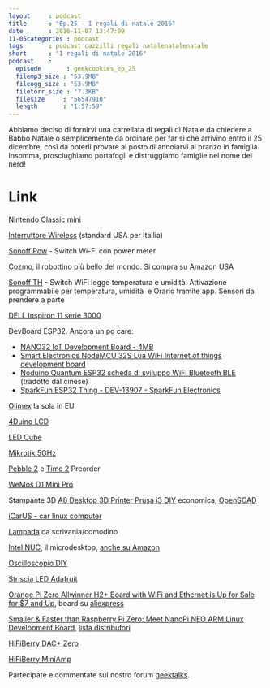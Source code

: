 ```yaml
---
layout     : podcast
title      : "Ep.25 - I regali di natale 2016" 
date       : 2016-11-07 13:47:09
11-05categories : podcast
tags       : podcast cazzilli regali natalenatalenatale
short      : "I regali di natale 2016"
podcast    :
  episode       : geekcookies_ep_25
  filemp3_size : "53.9MB"
  fileogg_size : "53.9MB"
  filetorr_size : "7.3KB"
  filesize     : "56547910"
  length       : "1:57:59"
---
```


Abbiamo deciso di fornirvi una carrellata di regali di Natale da chiedere a Babbo Natale o semplicemente da ordinare per far sì che arrivino entro il 25 dicembre, così da poterli provare al posto di annoiarvi al pranzo in famiglia. Insomma, prosciughiamo portafogli e distruggiamo famiglie nel nome dei nerd!

<!-- more -->

# Link

[Nintendo Classic mini](https://www.engadget.com/2016/07/14/nintendos-classic-mini-is-a-tiny-nes-with-30-games/)

[Interruttore Wireless](https://www.itead.cc/sonoff-touch.html) (standard USA per Itallia)

[Sonoff Pow](https://www.itead.cc/sonoff-pow.html) - Switch Wi-Fi con power meter

[Cozmo](https://anki.com/en-us/cozmo), il robottino più bello del mondo. Si compra su [Amazon USA](http://geni.us/vj7l59l)

[Sonoff TH](https://www.itead.cc/sonoff-th.html) - Switch WiFi legge temperatura e umidità. Attivazione programmabile per temperatura, umidità  e Orario tramite app. Sensori da prendere a parte

[DELL Inspiron 11 serie 3000](http://www.dell.com/it/p/inspiron-11-3162-laptop/pd?oc%3D%26l%3Dit%26s%3Ddhs)

DevBoard ESP32. Ancora un po care: 

- [NANO32 IoT Development Board - 4MB](http://www.gravitech.us/naiotdebo4mb.html)
- [Smart Electronics NodeMCU 32S Lua WiFi Internet of things development board](https://www.aliexpress.com/item/32758802288/32758802288.html)
- [Noduino Quantum ESP32 scheda di sviluppo WiFi Bluetooth BLE](https://translate.google.com/translate?sl=auto&tl=it&js=y&prev=_t&hl=en&ie=UTF-8&u=https%3A%2F%2Fworld.taobao.com%2Fitem%2F538527510371.htm&edit-text=) (tradotto dal cinese)
- [SparkFun ESP32 Thing - DEV-13907 - SparkFun Electronics](https://www.sparkfun.com/products/13907)

[Olimex](https://www.olimex.com/Products/IoT/ESP32-CoreBoard/) la sola in EU

[4Duino LCD](https://store.arduino.cc/product/AH00008) 

[LED Cube](http://www.banggood.com/8x8x8-LED-Cube-3D-Light-Square-Blue-LED-Electronic-DIY-Kit-p-1055438.html?rmmds%3Dmyorder) 

[Mikrotik 5GHz](https://routerboard.com/RB952Ui-5ac2nD) 

[Pebble 2](https://www.pebble.com/pebble-2-smartwatch-features) e [Time 2](https://www.pebble.com/buy-pebble-time-2-smartwatch) Preorder

[WeMos D1 Mini Pro](https://www.wemos.cc/product/d1-mini-pro.html) 

Stampante 3D [A8 Desktop 3D Printer Prusa i3 DIY](http://www.gearbest.com/3d-printers-3d-printer-kits/pp_337314.html?wid%3D3) economica, [OpenSCAD](http://www.openscad.org/)

[iCarUS - car linux computer](http://i-carus.com/shop/) 

[Lampada](http://geni.us/aEYFJ) da scrivania/comodino

[Intel NUC](http://www.intel.it/content/www/it/it/nuc/nuc-kit-nuc6i3syh.html), il microdesktop, [anche su Amazon](http://geni.us/n9LR8)

[Oscilloscopio DIY](http://www.banggood.com/DSO138-DIY-Digital-Oscilloscope-Kit-SMD-Soldered-13803K-Version-With-Transparent-Acrylic-Housing-p-1051616.html?rmmds%3Dcategory) 

[Striscia LED Adafruit](https://www.adafruit.com/products/2294)

[Orange Pi Zero Allwinner H2+ Board with WiFi and Ethernet is Up for Sale for \$7 and Up](http://www.cnx-software.com/2016/11/02/orange-pi-zero-allwinner-h2-board-with-wifi-and-ethernet-is-up-for-sale-for-7/), board su [aliexpress](https://www.aliexpress.com/store/product/New-Orange-Pi-Zero-H2-Quad-Core-Open-source-development-board-beyond-Raspberry-Pi/1553371_32760774493.html)

[Smaller & Faster than Raspberry Pi Zero: Meet NanoPi NEO ARM Linux Development Board](http://www.cnx-software.com/2016/07/07/smaller-than-raspberry-pi-zero-meet-nanopi-neo-arm-linux-development-board/), [lista distributori](http://www.friendlyarm.com/index.php?route%3Dinformation/information%26information_id%3D8)

[HiFiBerry DAC+ Zero](https://www.hifiberry.com/shop/boards/hifiberry-dac-zero/)

[HiFiBerry MiniAmp](https://www.hifiberry.com/shop/boards/miniamp/)

Partecipate e commentate sul nostro forum [geektalks](https://github.com/geekcookies/geektalks/issues/22).
